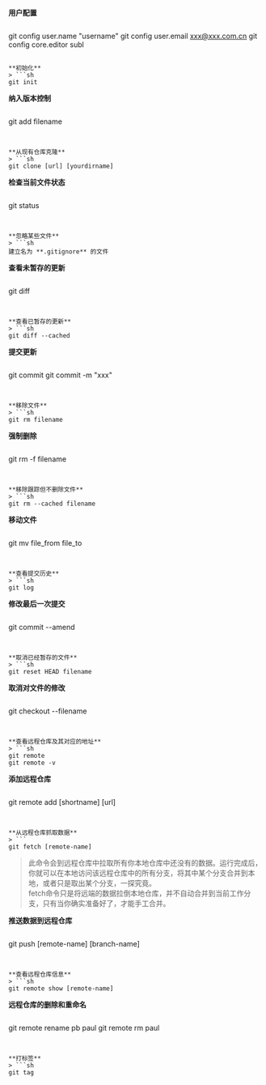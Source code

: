 **用户配置**  
> ```sh
git config user.name "username" 
git config user.email xxx@xxx.com.cn
git config core.editor subl
```  

**初始化**  
> ```sh
git init
```


**纳入版本控制**  
> ```sh
git add filename
```


**从现有仓库克隆**  
> ```sh
git clone [url] [yourdirname]
```


**检查当前文件状态**  
> ```sh
git status
```


**忽略某些文件** 
> ```sh
建立名为 **.gitignore** 的文件
```


**查看未暂存的更新**  
> ```sh
git diff
```


**查看已暂存的更新**  
> ```sh
git diff --cached
```


**提交更新**  
> ```sh
git commit
git commit -m "xxx"
```


**移除文件**  
> ```sh
git rm filename
```


**强制删除**  
> ```sh
git rm -f filename
```


**移除跟踪但不删除文件**  
> ```sh
git rm --cached filename
```


**移动文件**
> ```sh
git mv file_from file_to
```


**查看提交历史**  
> ```sh
git log
```


**修改最后一次提交**  
> ```sh
git commit --amend
```


**取消已经暂存的文件**  
> ```sh
git reset HEAD filename
```


**取消对文件的修改**  
> ```sh
git checkout --filename
```


**查看远程仓库及其对应的地址**  
> ```sh
git remote  
git remote -v
```


**添加远程仓库**  
> ```sh
git remote add [shortname] [url]
```


**从远程仓库抓取数据**  
> ```
git fetch [remote-name]
```
  > 此命令会到远程仓库中拉取所有你本地仓库中还没有的数据。运行完成后，你就可以在本地访问该远程仓库中的所有分支，将其中某个分支合并到本地，或者只是取出某个分支，一探究竟。  
  > fetch命令只是将远端的数据拉倒本地仓库，并不自动合并到当前工作分支，只有当你确实准备好了，才能手工合并。



**推送数据到远程仓库**  
> ```sh
git push [remote-name] [branch-name]
```


**查看远程仓库信息**  
> ```sh
git remote show [remote-name]
```


**远程仓库的删除和重命名**  
> ```sh
git remote rename pb paul
git remote rm paul
```


**打标签**  
> ```sh
git tag
```